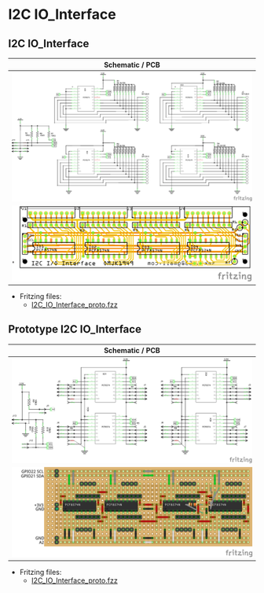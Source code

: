 # I2C IO_Interface

## I2C IO_Interface

|Schematic / PCB|
|:---:|
|![schem](./Images/I2C_IO_Interface_schem.png)|
|![PCB](./Images/I2C_%20IO_Interface_pcb.png)|

* Fritzing files:
  * [I2C_IO_Interface_proto.fzz](./I2C_%20IO_Interface_proto.fzz)

## Prototype I2C IO_Interface

|Schematic / PCB|
|:---:|
|![schem](./Images/I2C_IO_Interface_proto_schem.png)|
|![PCB](./Images/I2C_IO_Interface_proto_bb.png)|

* Fritzing files:
  * [I2C_IO_Interface_proto.fzz](./I2C_IO_Interface.fzz)

